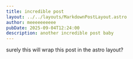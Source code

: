 ```yaml
---
title: incredible post
layout: ../../layouts/MarkdownPostLayout.astro
author: meeeeeeeeee
pubDate: 2025-09-04T12:24:00
description: another incredible post baby
---
```

surely this will wrap this post in the astro layout?
